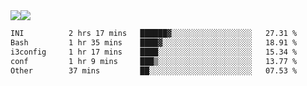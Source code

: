 <div style="display: flex; flex-direction: row;">
<img style="height: auto; width: auto;" class="img" src="https://raw.githubusercontent.com/blazepp/github-stats/master/generated/overview.svg#gh-dark-mode-only" />
<img style="height: auto; width: auto;" class="img" src="https://raw.githubusercontent.com/blazepp/github-stats/master/generated/languages.svg#gh-dark-mode-only" />
</div>

<div style="display: flex; flex-direction: row;">
<!--START_SECTION:waka-->

```txt
INI          2 hrs 17 mins   ██████▓░░░░░░░░░░░░░░░░░░   27.31 %
Bash         1 hr 35 mins    ████▓░░░░░░░░░░░░░░░░░░░░   18.91 %
i3config     1 hr 17 mins    ████░░░░░░░░░░░░░░░░░░░░░   15.34 %
conf         1 hr 9 mins     ███▒░░░░░░░░░░░░░░░░░░░░░   13.77 %
Other        37 mins         ██░░░░░░░░░░░░░░░░░░░░░░░   07.53 %
```

<!--END_SECTION:waka-->
</div>
